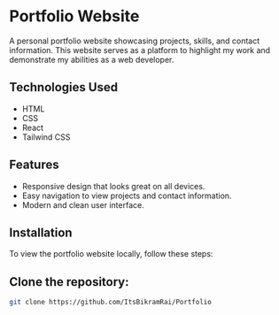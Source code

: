 # Portfolio Website

A personal portfolio website showcasing projects, skills, and contact information. This website serves as a platform to highlight my work and demonstrate my abilities as a web developer.

## Technologies Used
- HTML
- CSS
- React
- Tailwind CSS

## Features
- Responsive design that looks great on all devices.
- Easy navigation to view projects and contact information.
- Modern and clean user interface.

## Installation
To view the portfolio website locally, follow these steps:

## Clone the repository:
   ```bash
   git clone https://github.com/ItsBikramRai/Portfolio
